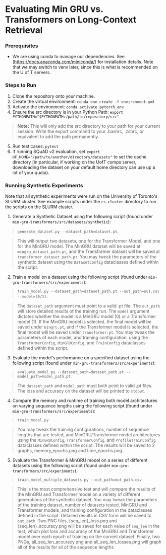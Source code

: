 # Evaluating Min GRU vs. Transformers on Long-Context Retrieval

### Prerequisites
- We are using conda to manage our dependencies. See (https://docs.anaconda.com/miniconda/) for installation details. Note that we may switch to venv later, since this is what is recommended on the U of T servers.

### Steps to Run
1) Clone the repository onto your machine.
2) Create the virtual environment: ```conda env create -f environment.yml```
3) Activate the environment: ```conda activate pytorch_env```
4) Ensure the src directory is in your Python Path: ```export PYTHONPATH="$PYTHONPATH:/path/to/repository/src"```
> **Note:** This will only add the src directory to your path for your current session.  Write the export command to your .bashrc, .zshrc, or equivalent to add the path permanently.
5) Run test cases: ```pytest```
6) If running SQuAD v2 evaluation, set `export HF_HOME="/path/to/another/directory/datasets"` to set the cache directory (in particular, if working on the UofT comps server, downloading the dataset on your default home directory can use up a lot of your quota).


### Running Synthetic Experiments
Note that all synthetic experiments were run on the University of Toronto's SLURM cluster. See example scripts under the `cs-cluster` directory to run the scripts on the SLURM cluster.
1) Generate a Synthetic Dataset using the following script (found under `min-gru-transformers/src/datasets/synthetic`):

 > `generate_dataset.py --dataset_path=dataset.pt`. 

> This will output two datasets, one for the Transformer Model, and one for the MinGRU model. The MinGRU dataset will be saved at `mingru_dataset_path.pt`, and the Transformer dataset will be saved at `transformer_dataset_path.pt`. You may tweak the parameters of the synthetic dataset using the `DatasetConfig` dataclasses defined within the script.

2) Train a model on a dataset using the following script (found under `min-gru-transformers/src/experiments`):

> `train_model.py --dataset_path=dataset_path.pt --out_path=out.csv --model=(0/1)`.

> The `dataset_path` argument must point to a valid .pt file. The `out_path` will store detailed results of the training run. The `model` argument dictates whether the model is a MinGRU model (0) or a Transformer model (1). If the MinGRU model is selected, the final model will be saved under `mingru.pt`, and if the Transformer model is selected, the final model will be saved under `transformer.pt`. You may tweak the parameters of each model, and training configuration, using the `TransformerConfig`, `MinGRUConfig`, and `TrainConfig` dataclasses defined within the script.

3) Evaluate the model's performance on a specified dataset using the following script (found under `min-gru-transformers/src/experiments`):

> `evaluate_model.py --dataset_path=dataset_path.pt --model_path=model_path.pt`

> The `dataset_path` and `model_path` must both point to valid .pt files. The loss and accuracy on the dataset will be printed to `stdout`.

4) Compare the memory and runtime of training both model architectures on varying sequence lengths using the following script (found under `min-gru-transformers/src/experiments`):

> `train_model.py`

> You may tweak the training configurations, number of sequence lengths that are tested, and MinGRU/Transformer model architectures using the `MinGRUConfig`, `TransformerConfig`, and `ProfileTrainConfig` dataclasses defined within the script. The results will be saved to 2 graphs, memory_epochs.png and time_epochs.png.

5) Evaluate the Transformer & MinGRU model on a series of different datasets using the following script (found under `min-gru-transformers/src/experiments`).

 > `train_model_multiple_datasets.py --out_path=out_path.csv`

> This is the most comprehensive test and will compare the results of the MinGRU and Transformer model on a variety of different generations of the synthetic dataset. You may tweak the parameters of the training dataset, number of datasets tested, MinGRU and Transformer models, and training configuration in the dataclasses defined in the script. Detailed results in CSV form will be saved to `out_path`. Two PNG files, {seq_len}_loss.png and {seq_len}_accuracy.png will be saved for each value of `seq_len` in the test, which plot loss and accuracy of the MinGRU and Transformer model over each epoch of training on the current dataset. Finally, two PNGs, all_seq_len_accuracy.png and all_seq_len_losses.png will graph all of the results for all of the sequence lengths.

